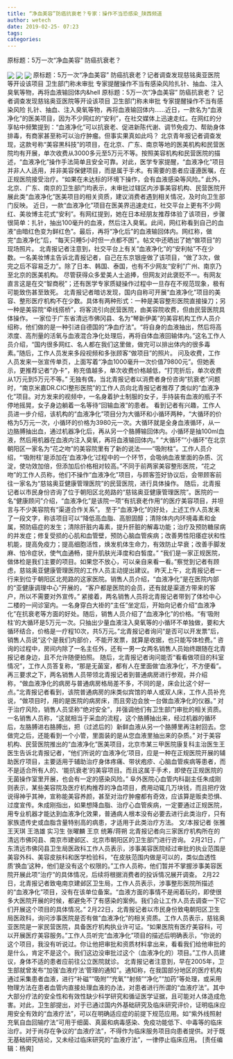 ```yaml
---
title: “净血美容”防癌抗衰老？专家：操作不当恐感染_陕西频道
author: wetech
date: 2019-02-25- 07:23
tags: 
categories: 
---
```

原标题：5万一次“净血美容” 防癌抗衰老？
<!-- more -->
                
<img align="center" border="0" src="http://p3.ifengimg.com/a/2019_09/a4a4841aa4923ae_size77_w400_h714.jpg" />
                
<img align="center" border="0" src="http://p2.ifengimg.com/a/2019_09/7224a1700097d8f_size36_w400_h300.jpg" />
            
<img align="center" border="0" src="http://p2.ifengimg.com/a/2016/0810/204c433878d5cf9size1_w16_h16.png" />
原标题：5万一次“净血美容” 防癌抗衰老？记者调查发现慈铭奥亚医院等开设该项目 卫生部门称未审批 专家提醒操作不当有感染风险扎针、抽血、注入臭氧等物，再将血液输回体内&hell
原标题：5万一次“净血美容” 防癌抗衰老？
记者调查发现慈铭奥亚医院等开设该项目 卫生部门称未审批 专家提醒操作不当有感染风险
扎针、抽血、注入臭氧等物，再将血液输回体内……近日，一款名为“血液净化”的医美项目，因为不少网红的“安利”，在社交媒体上迅速走红。在网红的分享帖中频繁提到：“血液净化”可以抗衰老、促进新陈代谢、调节免疫力、帮助身体排毒，有商家甚至称可以治疗肿瘤。但事实果真如此吗？
北京青年报记者调查发现，这款号称“美容黑科技”的项目，在北京、广东、南京等地的医美机构和民营医院均有开展，单次收费从3000多元至5万元不等。按照美容机构和民营医院的描述，“血液净化”操作手法简单且安全可靠。对此，医学专家提醒，“血液净化”项目并非人人适用，并非美容保健项目，而是属于手术。有需要的患者应谨遵医嘱，在正规医院接受治疗。“如果在未达标的环境下操作，会有血液感染等风险。”
此外，北京、广东、南京的卫生部门均表示，未审批过辖区内涉事美容机构、民营医院开展此类“血液净化”医美项目的相关资质，建议消费者遇到相关情况，及时向卫生部门反映。
近日，一款“血液净化”项目在医美界迅速走红，社交平台上更有不少网红、美妆博主花式“安利”。有网红提到，她在日本经朋友推荐体验了该项目，步骤很简单：扎针，抽出100毫升的血液，然后注入臭氧。此间，网红称看到自己的血液“由暗红色变为鲜红色”。最后，再将“净化后”的血液输回体内。网红称，做完“血液净化”后，“每天只睡5小时但一点都不困”。帖文中还晒出了她“做项目”的现场照片。
北青报记者注意到，社交平台上有关“血液净化”的“安利帖”不在少数。一名美妆博主告诉北青报记者，自己在东京银座做了该项目，“做了3次，做完之后不容易乏力”。除了日本、韩国、泰国，也有不少网友“安利”广州、南京乃至北京的医美机构。
尽管获得众多爱美人士追捧，但网友对此褒贬不一。有网友直言这是在交“智商税”；还有医学专家质疑操作过程中一旦存在不规范现象，极有可能致伤甚至致死。
北青报记者暗访发现，国内自称可开展“血液净化”项目的美容、整形医疗机构不在少数。具体有两种形式：一种是美容整形医院直接操刀；另一种是美容院“牵线搭桥”，将客流引向民营医院，由美容院收费，但由民营医院具体操作。
一家位于广东省清远市佛冈县、名为“琴新伊美”的美容机构工作人员介绍称，他们做的是一种引进自德国的“净血疗法”。“将自身的血液抽出，然后将高浓度、高剂量的活氧与血液混合净化处理后，再将自体血液回输体内。”这名工作人员介绍，“国内很多网红、名人都在我们这里做，做完可以排出体内的很多毒素。”随后，工作人员发来多段视频和多张顾客“做项目”的照片。
问及收费，工作人员发来一张宣传单页，上面写着“净血1000毫升一次价值79800元”。但她表示，更推荐记者“办卡”，称充值越多，单次收费价格越低，“打完折后，单次收费从1万元到5万元不等。”
无独有偶，当北青报记者以消费者身份咨询“抗衰老”问题时，“南京米嘉DR.CICI整形医院”的工作人员向北青报记者推荐了类似的“血液净化”项目。对方发来的视频中，一名身着护士制服的女子，手持装有血液的瓶子不停地摇晃，女子身边躺着一名等待“回输血液”的患者。
看到记者有兴趣，工作人员进一步介绍，该机构的“血液净化”项目分为大循环和小循环两种，“大循环的价格为5万元一次，小循环的价格为3980元一次。大循环就是全身血液循环，从一边胳膊抽出血，通过机器净化后，再从另一个胳膊输回体内。小循环是抽100ml血液，然后用机器在血液内注入臭氧，再将血液输回体内。”
“大循环”“小循环”在北京朝阳区一家名为“花之吻”的美容院里有了新的说法——“吸附柱”。工作人员介绍，“‘吸附柱’是添加在‘血液净化’过程中的一个环节，会吸纳血液里面的杂质、沉淀，使功效加倍，但添加后价格相对较高。”不同于前两家美容整形医院，“花之吻”的工作人员称，他们不操作“血液净化”项目，与顾客签好协议后，会带顾客前往一家名为“慈铭奥亚健康管理医院”的民营医院，进行具体操作。
随后，北青报记者以市民身份咨询了位于朝阳区北苑路的“慈铭奥亚健康管理医院”。医院的一名“健康顾问”介绍，“血液净化”是该院一项“有抗衰老作用”的医疗美容项目，并坦言与不少美容院有“渠道合作关系”。
至于“血液净化”的好处，上述工作人员发来了一段文字，称该项目可以“降低高血脂、高胆固醇；清除体内内环境毒素和金属，预防癌症的发生；清除肝脏内毒素，提升肝脏的解毒功能；治疗及预防糖尿病的并发症；修复受损的心肌和血管壁，预防心脑血管疾病；改善男性阳痿症状和性机能，提高免疫力；提高细胞活性，焕发机体生命力，有效防止早衰；改善手脚发麻、怕冷症状，使气血通畅，提升肌肤光泽度和白皙度。”
“我们是一家正规医院，做体检是我们主要的项目。如果您不放心，可以亲自来看一看。”察觉到记者有顾虑，慈铭奥亚健康管理医院的工作人员主动提出建议。
昨天上午，北青报记者一行来到位于朝阳区北苑路的这家医院。销售人员介绍，“血液净化”是在医院内部的“亚健康调理中心”开展的，“客户都是医院的会员，还有就是渠道方带来的客户，所以不需要对外宣传。”
紧接着，两名销售人员将北青报记者带到了体检中心二楼的一间诊室内。一名身穿白大褂的“主任”坐定后，开始向记者介绍“血液净化”在抗衰老等方面的好处。随后，销售人员介绍了“血液净化”的价格。“有‘吸附柱‘的大循环是5万元一次。只抽出少量血液注入臭氧等的小循环不单独做，要和大循环结合，价格是一疗程10次，共5万元。”北青报记者询问“是否可以开发票”后，销售人员说“这个是我们内部价，不能开发票，就算是收据，也只能写体检费。”
咨询的过程中，房间内除了一名主任外，还有一男一女两名销售人员始终跟随在北青报记者身边，且不允许随便拍照。
随后，北青报记者询问能否“看看做项目的科室情况”，工作人员答复称，“那是无菌室，都有人在里面做‘血液净化’，不方便看”。再三要求之下，两名销售人员带领北青报记者到普通病房进行参观，并介绍称，“做血液净化的病房与普通病房格局差不多，不同的是，床会比这个好一点。”北青报记者看到，该院普通病房的床类似宾馆的单人或双人床，工作人员补充说，“做项目时，用的是医院的病房床，而且旁边会放一台做血液净化的仪器。”
对于治疗风险，销售人员坚称“绝对安全”，并强调他们有卫生部门审批的相关资质。一名销售人员称，“这就相当于采血的流程，这个胳膊抽出来，经过机器的循环后，左胳膊进右胳膊出，把（过滤后的）新鲜血液从另一个胳膊里再注射回去。您做完之后，还能看到一个小管，里面装的是从您血液里抽出来的杂质。”
对于美容机构、民营医院推出的“血液净化”医美项目，北京市某三甲医院康复科主治医生王医生告诉北青报记者，“他们所说的‘血液净化’项目，应是一种在正规医院开展的辅助医疗项目，主要适用于辅助治疗身体疼痛、带状疱疹、心脑血管疾病等患者，而不是适合所有人的、‘能抗衰老’的美容项目。而且这属于手术，即使在正规医院的无菌操作室里开展，也会有一定的感染风险。”
阜外医院心血管内科副主任朱成刚则表示，某些美容院及医疗机构推荐的净血项目，费用动辄几万块钱，而且把疗效说得神乎其神，宣称能美容养颜，甚至对治疗肿瘤都有奇效，应该算是贩卖恐惧、过度宣传。朱成刚指出，如果想降血脂、治疗心血管疾病，一定要通过正规医院，用专业机器才能达到血液净化效果，普通病人根本没有必要去进行此类治疗，只有家族遗传史或血脂含量特别高的病患，才适用于此类治疗方法。
文/本报记者 张雅 王天琪 王浩雄
实习生 张曜麟 王京
统筹/蒋朔
北青报记者向三家医疗机构所在的清远市佛冈县、南京市建邺区、北京市朝阳区的卫生部门进行咨询。
2月21日，广东清远市佛冈县卫生局医政科工作人员表示，涉事美容医院经过审批的执业范围是美容外科、美容皮肤科和医学检验科，“在皮肤范围内做是可以的，类似血透性质‘换血’这种，他们是没有这个权限的。”工作人员称，他们暂并不掌握涉事美容医院开展此项“治疗”的具体情况，后续将根据消费者的投诉情况展开调查。
2月22日，北青报记者致电南京建邺区卫生局，工作人员表示，涉事整形医院所描述的“血液净化”项目，没有在该单位备案。“血液方面的事情不是闹着玩的，即使很多大医院开展的时候，都避免不了有感染的案例。我们会让工作人员去调查一下它们开展这个项目的具体情况。”
2月22日，北青报记者以市民身份致电朝阳区卫生局医政科，询问涉事医院是否有做“血液净化”的相关资质。工作人员表示，慈铭奥亚医院是一家民营医院，具备医疗机构执业许可证。“如果医院有医疗美容科，可以开展医疗美容服务。”工作人员听完“血液净化”项目的描述后明确表示，“你说的这个项目，我没有听说过。你让他把审批和资质材料拿出来，看看我们给他审批的是什么，肯定不是这个。我们这边没审批过这个（血液净化的）项目。”工作人员建议，身体不适的患者应前往公立医院就诊。
北青报记者注意到，早在2005年，卫生部就曾发布“加强‘血液疗法’管理的通知”。通知称，在我国部分地区的医疗机构通过采集患者血液，进行“补磁”“吸附”“充氧”“射频”“净化”“加药”等处理，或采用物理方法在患者血管内直接处理血液的办法，对患者进行所谓的“血液疗法”。其中大部分疗法的安全性和有效性缺少科学研究和循证医学证据，且可能对人体造成危害。对此，卫生部提出，对于已通过国内外基础研究及临床研究评价，证明临床应用安全有效的“血液疗法”，可以在明确适应症的前提下规范应用。如“紫外线照射充氧自血回输疗法”可用于细菌、真菌和病毒感染、免疫功能低下、中毒等的临床治疗。对于尚存在争议的“血液疗法”，不得作为临床服务项目向患者提供。对于既无基础研究结论，又未经过临床研究的“血液疗法”，一律停止临床应用。
[责任编辑：杨爽]
            
